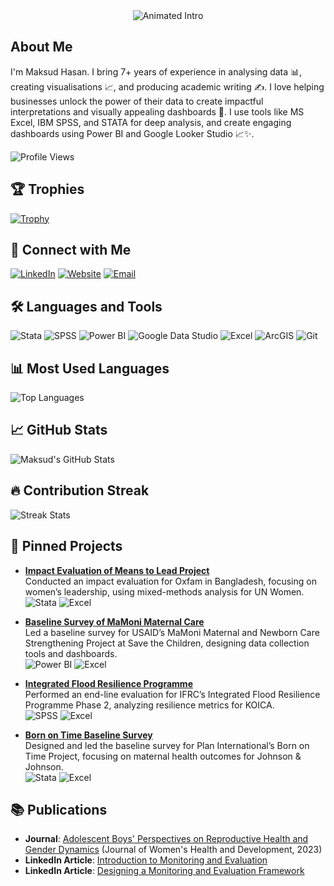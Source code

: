 <div align="center">
  <img src="https://readme-typing-svg.herokuapp.com?font=Fira+Code&size=30&pause=1000&color=2EA043&center=true&vCenter=true&width=600&lines=Hi+👋+I'm+Md.+Maksud-Ul+Hasan;MEAL+Expert+%26+Research+Specialist;Driving+Impact+Through+Data+Insights" alt="Animated Intro" />
</div>

## About Me
I'm Maksud Hasan. I bring 7+ years of experience in analysing data 📊, creating visualisations 📈, and producing academic writing ✍️. I love helping businesses unlock the power of their data to create impactful interpretations and visually appealing dashboards 🧮. I use tools like MS Excel, IBM SPSS, and STATA for deep analysis, and create engaging dashboards using Power BI and Google Looker Studio 📈✨.

![Profile Views](https://img.shields.io/badge/Profile%20Views-Coming%20Soon-blue)

## 🏆 Trophies
[![Trophy](https://github-profile-trophy.vercel.app/?username=Maksud-Hasan&theme=dracula)](https://github.com/ryo-ma/github-profile-trophy)

## 📱 Connect with Me
[![LinkedIn](https://img.shields.io/badge/-LinkedIn-0A66C2?logo=linkedin&logoColor=white)](https://linkedin.com/in/maksudsoc)
[![Website](https://img.shields.io/badge/-Website-000000?logo=google&logoColor=white)](https://artlab-bd.com/teams/maksud-hasan)
[![Email](https://img.shields.io/badge/-Email-D14836?logo=gmail&logoColor=white)](mailto:maksudsoc@gmail.com)

## 🛠️ Languages and Tools
![Stata](https://img.shields.io/badge/-Stata-1E4A7D?logo=stata&logoColor=white)
![SPSS](https://img.shields.io/badge/-SPSS-013366?logo=ibm&logoColor=white)
![Power BI](https://img.shields.io/badge/-Power%20BI-F2C811?logo=powerbi&logoColor=black)
![Google Data Studio](https://img.shields.io/badge/-Google%20Data%20Studio-F9AB00?logo=google&logoColor=white)
![Excel](https://img.shields.io/badge/-Excel-217346?logo=microsoft-excel&logoColor=white)
![ArcGIS](https://img.shields.io/badge/-ArcGIS-2E7D32?logo=arcgis&logoColor=white)
![Git](https://img.shields.io/badge/-Git-F05032?logo=git&logoColor=white)

## 📊 Most Used Languages
![Top Languages](https://github-readme-stats.vercel.app/api/top-langs/?username=Maksud-Hasan&layout=compact&theme=dracula)

## 📈 GitHub Stats
![Maksud's GitHub Stats](https://github-readme-stats.vercel.app/api?username=Maksud-Hasan&show_icons=true&theme=dracula)

## 🔥 Contribution Streak
![Streak Stats](https://github-readme-streak-stats.herokuapp.com/?user=Maksud-Hasan&theme=dracula)

## 📌 Pinned Projects
- **[Impact Evaluation of Means to Lead Project](https://github.com/Maksud-Hasan/Means-to-Lead-Evaluation)**  
  Conducted an impact evaluation for Oxfam in Bangladesh, focusing on women’s leadership, using mixed-methods analysis for UN Women.  
  ![Stata](https://img.shields.io/badge/-Stata-1E4A7D?logo=stata&logoColor=white) ![Excel](https://img.shields.io/badge/-Excel-217346?logo=microsoft-excel&logoColor=white)

- **[Baseline Survey of MaMoni Maternal Care](https://github.com/Maksud-Hasan/MaMoni-Baseline-Survey)**  
  Led a baseline survey for USAID’s MaMoni Maternal and Newborn Care Strengthening Project at Save the Children, designing data collection tools and dashboards.  
  ![Power BI](https://img.shields.io/badge/-Power%20BI-F2C811?logo=powerbi&logoColor=black) ![Excel](https://img.shields.io/badge/-Excel-217346?logo=microsoft-excel&logoColor=white)

- **[Integrated Flood Resilience Programme](https://github.com/Maksud-Hasan/Flood-Resilience-Evaluation)**  
  Performed an end-line evaluation for IFRC’s Integrated Flood Resilience Programme Phase 2, analyzing resilience metrics for KOICA.  
  ![SPSS](https://img.shields.io/badge/-SPSS-013366?logo=ibm&logoColor=white) ![Excel](https://img.shields.io/badge/-Excel-217346?logo=microsoft-excel&logoColor=white)

- **[Born on Time Baseline Survey](https://github.com/Maksud-Hasan/Born-on-Time-Survey)**  
  Designed and led the baseline survey for Plan International’s Born on Time Project, focusing on maternal health outcomes for Johnson & Johnson.  
  ![Stata](https://img.shields.io/badge/-Stata-1E4A7D?logo=stata&logoColor=white) ![Excel](https://img.shields.io/badge/-Excel-217346?logo=microsoft-excel&logoColor=white)

## 📚 Publications
- **Journal**: [Adolescent Boys' Perspectives on Reproductive Health and Gender Dynamics](https://fortunejournals.com/abstract/adolescent-boys39-perspectives) (Journal of Women's Health and Development, 2023)
- **LinkedIn Article**: [Introduction to Monitoring and Evaluation](https://www.linkedin.com/pulse/introduction-monitoring-evaluation-maksud-hasan-pmd-pro)
- **LinkedIn Article**: [Designing a Monitoring and Evaluation Framework](https://www.linkedin.com/pulse/designing-monitoring-evaluation-framework-maksud-hasan-pmd-pro)

